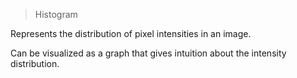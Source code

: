 > Histogram

Represents the distribution of pixel intensities in an image.

Can be visualized as a graph that gives intuition about the intensity distribution.


